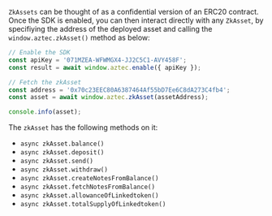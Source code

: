 `ZkAssets` can be thought of as a confidential version of an ERC20 contract. Once the SDK is enabled, you can then interact directly with any `ZkAsset`, by specifiying the address of the deployed asset and calling the `window.aztec.zkAsset()` method as below:

```js
// Enable the SDK
const apiKey = '071MZEA-WFWMGX4-JJ2C5C1-AVY458F';
const result = await window.aztec.enable({ apiKey });

// Fetch the zkAsset
const address = '0x70c23EEC80A6387464Af55bD7Ee6C8dA273C4fb4';
const asset = await window.aztec.zkAsset(assetAddress);

console.info(asset);
```

The `zkAsset` has the following methods on it:
- `async zkAsset.balance()`
- `async zkAsset.deposit()`
- `async zkAsset.send()`
- `async zkAsset.withdraw()`
- `async zkAsset.createNotesFromBalance()`
- `async zkAsset.fetchNotesFromBalance()`
- `async zkAsset.allowanceOfLinkedtoken()`
- `async zkAsset.totalSupplyOfLinkedtoken()`





